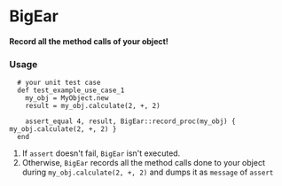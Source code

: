 # BigEar

#### Record all the method calls of your object!

### Usage

```
  # your unit test case
  def test_example_use_case_1
    my_obj = MyObject.new
    result = my_obj.calculate(2, +, 2)

    assert_equal 4, result, BigEar::record_proc(my_obj) { my_obj.calculate(2, +, 2) }
  end
```

1. If `assert` doesn't fail, `BigEar` isn't executed.
2. Otherwise, `BigEar` records all the method calls done to your object during `my_obj.calculate(2, +, 2)` and dumps it as `message` of `assert`
